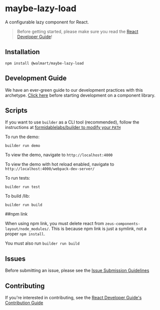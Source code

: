 # maybe-lazy-load

A configurable lazy component for React.

> Before getting started, please make sure you read the [React Developer Guide](https://gecgithub01.walmart.com/react/react-dev-guide)!

## Installation

```
npm install @walmart/maybe-lazy-load
```

## Development Guide

We have an ever-green guide to our development practices with this archetype. 
[Click here](https://gecgithub01.walmart.com/electrode/electrode-archetype-react-component/blob/master/DEVELOPMENT.md) 
before starting development on a component library. 

## Scripts

If you want to use `builder` as a CLI tool (recommended), follow the instructions at [formidablelabs/builder to modify your `PATH`](https://github.com/formidablelabs/builder#local-install)

To run the demo:

```
builder run demo
```

To view the demo, navigate to `http://localhost:4000`

To view the demo with hot reload enabled, navigate to `http://localhost:4000/webpack-dev-server/`

To run tests:

```
builder run test
```

To build /lib:

```
builder run build
```

##npm link

When using npm link, you must delete react from `zeus-components-layout/node_modules/`. This is because npm link is just a symlink, not a proper `npm install`.

You must also run `builder run build`

## Issues

Before submitting an issue, please see the [Issue Submission Guidelines](https://gecgithub01.walmart.com/react/react-dev-guide#submitting-issues)

## Contributing

If you're interested in contributing, see the [React Developer Guide's Contribution Guide](https://gecgithub01.walmart.com/react/react-dev-guide#contributing)
